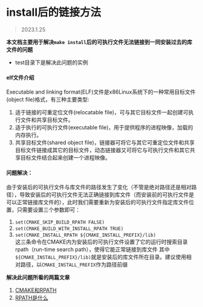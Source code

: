 # install后的链接方法
> 2023.1.25  

**本文档主要用于解决`make install`后的可执行文件无法链接到一同安装过去的库文件的问题**

- test目录下是解决此问题的实例

#### elf文件介绍
Executable and linking format(ELF)文件是x86Linux系统下的一种常用目标文件(object file)格式，有三种主要类型:

1. 适于链接的可重定位文件(relocatable file)，可与其它目标文件一起创建可执行文件和共享目标文件。
2. 适于执行的可执行文件(executable file)，用于提供程序的进程映像，加载的内存执行。
3. 共享目标文件(shared object file)，链接器可将它与其它可重定位文件和共享目标文件链接成其它的目标文件，动态链接器又可将它与可执行文件和其它共享目标文件结合起来创建一个进程映像。

#### 问题解决：
由于安装后的可执行文件与库文件的路径发生了变化（不管是绝对路径还是相对路径），导致安装后的可执行文件无法正确链接到库文件（而安装前的可执行文件是可以正常链接库文件的），此时我们需要重新为安装后的可执行文件指定库文件位置，只需要设置三个参数即可：  

1. `set(CMAKE_SKIP_BUILD_RPATH FALSE)` 
2. `set(CMAKE_BUILD_WITH_INSTALL_RPATH TRUE)`
3. `set(CMAKE_INSTALL_RPATH ${CMAKE_INSTALL_PREFIX}/lib)`  
这三条命令在CMAKE内为安装后的可执行文件设置了它的运行时搜索目录rpath（run-time search path），使得它能正常链接到库文件 其中`${CMAKE_INSTALL_PREFIX}/lib)`就是安装后的库文件所在目录。建议使用相对路径，以`CMAKE_INSTALL_PREFIX`作为路径前缀

**解决此问题所看的两篇文章**
1. [CMAKE和RPATH](https://blog.csdn.net/zhangzq86/article/details/80718559?ops_request_misc=%257B%2522request%255Fid%2522%253A%2522167464600316800222862416%2522%252C%2522scm%2522%253A%252220140713.130102334.pc%255Fblog.%2522%257D&request_id=167464600316800222862416&biz_id=0&utm_medium=distribute.pc_search_result.none-task-blog-2~blog~first_rank_ecpm_v1~rank_v31_ecpm-1-80718559-null-null.blog_rank_default&utm_term=rpath&spm=1018.2226.3001.4450)
2. [RPATH是什么](https://www.cnblogs.com/qiumingcheng/p/14722155.html)
